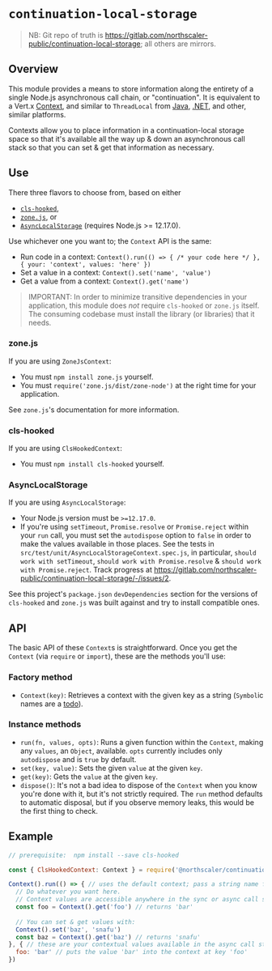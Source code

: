 # `continuation-local-storage`
>NB: Git repo of truth is https://gitlab.com/northscaler-public/continuation-local-storage; all others are mirrors.

## Overview
This module provides a means to store information along the entirety of a single Node.js asynchronous call chain, or "continuation".
It is equivalent to a Vert.x [Context](https://vertx.io/docs/apidocs/index.html?io/vertx/core/Context.html), and similar to `ThreadLocal` from [Java](https://docs.oracle.com/en/java/javase/13/docs/api/java.base/java/lang/ThreadLocal.html), [.NET](https://docs.microsoft.com/en-us/dotnet/api/system.threading.threadlocal-1), and other, similar platforms.

Contexts allow you to place information in a continuation-local storage space so that it's available all the way up & down an asynchronous call stack so that you can set & get that information as necessary.

## Use
There three flavors to choose from, based on either
* [`cls-hooked`](https://www.npmjs.com/package/cls-hooked),
* [`zone.js`](https://www.npmjs.com/package/zone.js), or
* [`AsyncLocalStorage`](https://nodejs.org/docs/latest-v12.x/api/async_hooks.html#async_hooks_class_asynclocalstorage) (requires Node.js >= 12.17.0).

Use whichever one you want to; the `Context` API is the same:
* Run code in a context: `Context().run(() => { /* your code here */ }, { your: 'context', values: 'here' })`
* Set a value in a context: `Context().set('name', 'value')`
* Get a value from a context: `Context().get('name')`

>IMPORTANT:
> In order to minimize transitive dependencies in your application, this module does _not_ require `cls-hooked` or `zone.js` itself.
> The consuming codebase must install the library (or libraries) that it needs.

### zone.js
If you are using `ZoneJsContext`:
 * You must `npm install zone.js` yourself.
 * You must `require('zone.js/dist/zone-node')` at the right time for your application.

See `zone.js`'s documentation for more information.

### cls-hooked
If you are using `ClsHookedContext`:
* You must `npm install cls-hooked` yourself.

### AsyncLocalStorage
If you are using `AsyncLocalStorage`:
* Your Node.js version must be `>=12.17.0`.
* If you're using `setTimeout`, `Promise.resolve` or `Promise.reject` within your `run` call, you must set the `autodispose` option to `false` in order to make the values available in those places.
See the tests in `src/test/unit/AsyncLocalStorageContext.spec.js`, in particular, `should work with setTimeout`, `should work with Promise.resolve` & `should work with Promise.reject`.
Track progress at https://gitlab.com/northscaler-public/continuation-local-storage/-/issues/2.

See this project's `package.json` `devDependencies` section for the versions of `cls-hooked` and `zone.js` was built against and try to install compatible ones.

## API
The basic API of these `Context`s is straightforward.
Once you get the `Context` (via `require` or `import`), these are the methods you'll use:

### Factory method
* `Context(key)`: Retrieves a context with the given key as a string (`Symbol`ic names are a [todo](https://gitlab.com/northscaler-public/continuation-local-storage/-/issues/3)).

### Instance methods
* `run(fn, values, opts)`: Runs a given function within the `Context`, making any `values`, an `Object`, available.  `opts` currently includes only `autodispose` and is `true` by default.
* `set(key, value)`: Sets the given `value` at the given `key`.
* `get(key)`: Gets the `value` at the given `key`.
* `dispose()`: It's not a bad idea to dispose of the `Context` when you know you're done with it, but it's not strictly required.
The `run` method defaults to automatic disposal, but if you observe memory leaks, this would be the first thing to check.

## Example
```javascript
// prerequisite:  npm install --save cls-hooked

const { ClsHookedContext: Context } = require('@northscaler/continuation-local-storage') // or ZoneJsContext, AsyncLocalStorageContext

Context().run(() => { // uses the default context; pass a string name for a custom context
  // Do whatever you want here.
  // Context values are accessible anywhere in the sync or async call stack:
  const foo = Context().get('foo') // returns 'bar'
  
  // You can set & get values with:
  Context().set('baz', 'snafu')
  const baz = Context().get('baz') // returns 'snafu'
}, { // these are your contextual values available in the async call stack
  foo: 'bar' // puts the value 'bar' into the context at key 'foo'
})
```
